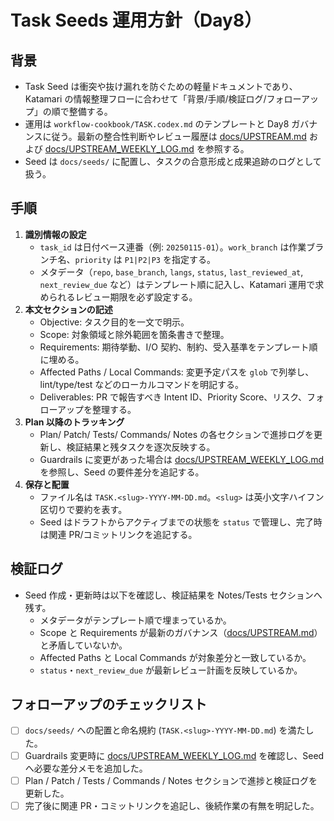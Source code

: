 # Task Seeds 運用方針（Day8）

## 背景
- Task Seed は衝突や抜け漏れを防ぐための軽量ドキュメントであり、Katamari の情報整理フローに合わせて「背景/手順/検証ログ/フォローアップ」の順で整備する。
- 運用は `workflow-cookbook/TASK.codex.md` のテンプレートと Day8 ガバナンスに従う。最新の整合性判断やレビュー履歴は [docs/UPSTREAM.md](UPSTREAM.md) および [docs/UPSTREAM_WEEKLY_LOG.md](UPSTREAM_WEEKLY_LOG.md) を参照する。
- Seed は `docs/seeds/` に配置し、タスクの合意形成と成果追跡のログとして扱う。

## 手順
1. **識別情報の設定**
   - `task_id` は日付ベース連番（例: `20250115-01`）。`work_branch` は作業ブランチ名、`priority` は `P1|P2|P3` を指定する。
   - メタデータ（`repo`, `base_branch`, `langs`, `status`, `last_reviewed_at`, `next_review_due` など）はテンプレート順に記入し、Katamari 運用で求められるレビュー期限を必ず設定する。
2. **本文セクションの記述**
   - Objective: タスク目的を一文で明示。
   - Scope: 対象領域と除外範囲を箇条書きで整理。
   - Requirements: 期待挙動、I/O 契約、制約、受入基準をテンプレート順に埋める。
   - Affected Paths / Local Commands: 変更予定パスを `glob` で列挙し、lint/type/test などのローカルコマンドを明記する。
   - Deliverables: PR で報告すべき Intent ID、Priority Score、リスク、フォローアップを整理する。
3. **Plan 以降のトラッキング**
   - Plan/ Patch/ Tests/ Commands/ Notes の各セクションで進捗ログを更新し、検証結果と残タスクを逐次反映する。
   - Guardrails に変更があった場合は [docs/UPSTREAM_WEEKLY_LOG.md](UPSTREAM_WEEKLY_LOG.md) を参照し、Seed の要件差分を追記する。
4. **保存と配置**
   - ファイル名は `TASK.<slug>-YYYY-MM-DD.md`。`<slug>` は英小文字ハイフン区切りで要約を表す。
   - Seed はドラフトからアクティブまでの状態を `status` で管理し、完了時は関連 PR/コミットリンクを追記する。

## 検証ログ
- Seed 作成・更新時は以下を確認し、検証結果を Notes/Tests セクションへ残す。
  - メタデータがテンプレート順で埋まっているか。
  - Scope と Requirements が最新のガバナンス（[docs/UPSTREAM.md](UPSTREAM.md)）と矛盾していないか。
  - Affected Paths と Local Commands が対象差分と一致しているか。
  - `status`・`next_review_due` が最新レビュー計画を反映しているか。

## フォローアップのチェックリスト
- [ ] `docs/seeds/` への配置と命名規約 (`TASK.<slug>-YYYY-MM-DD.md`) を満たした。
- [ ] Guardrails 変更時に [docs/UPSTREAM_WEEKLY_LOG.md](UPSTREAM_WEEKLY_LOG.md) を確認し、Seed へ必要な差分メモを追加した。
- [ ] Plan / Patch / Tests / Commands / Notes セクションで進捗と検証ログを更新した。
- [ ] 完了後に関連 PR・コミットリンクを追記し、後続作業の有無を明記した。
